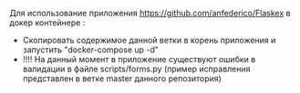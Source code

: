 Для использование приложения  https://github.com/anfederico/Flaskex в докер контейнере :
 - Скопировать содержимое данной ветки в корень приложения и запустить "docker-compose up -d"
 - !!!! На данный момент в приложение существуют ошибки в валидации в файле scripts/forms.py (пример исправления представлен в ветке master данного репозитория)
